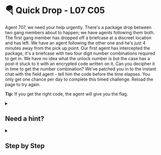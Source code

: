 # 🪂 Quick Drop - L07 C05

Agent 707, we need your help urgently.
There's a package drop between two gang members about to happen; we have agents following them both. The first gang member has dropped off a briefcase at a discreet location and has left. We have an agent following the other one and he's just 4 minutes away from the pick up point.
Our first agent has intercepted the package, it's a briefcase with two four digit number combinations required to get in. We have no idea what the unlock number is but the case has a post-it stuck to it with an encrypted code written on it.
Can you decipher it in time to get the number combination? We've patched you in to the instant chat with the field agent - tell him the code before the time elapses.
You only get one chance per day to complete this timed challenge. Reload the page to try again.

**Tip:** If you get the right code, the agent will give you the flag.

<details><summary>

## Need a hint?</summary>

> 💡 Hint: Another agent just mentioned Base64. Try that?

</details>

<details><summary>

## Step by Step</summary>

- Copy and paste the given code
- Decode using [Base64](https://www.base64decode.net/decode/qgv)

</details>
